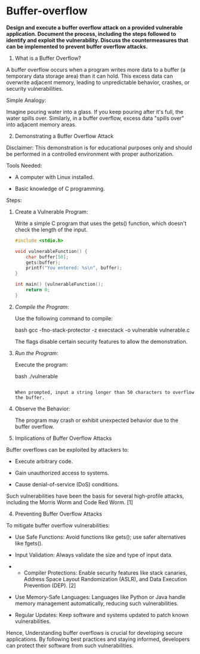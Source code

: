 # Buffer-overflow
**Design and execute a buffer overflow attack on a provided vulnerable application. Document the process, including the steps followed to identify and exploit the vulnerability. Discuss the countermeasures that can be implemented to prevent buffer overflow attacks.**

1. What is a Buffer Overflow?

A buffer overflow occurs when a program writes more data to a buffer (a temporary data storage area) than it can hold. This excess data can overwrite adjacent memory, leading to unpredictable behavior, crashes, or security vulnerabilities.

Simple Analogy:

Imagine pouring water into a glass. If you keep pouring after it's full, the water spills over. Similarly, in a buffer overflow, excess data "spills over" into adjacent memory areas.

2. Demonstrating a Buffer Overflow Attack

Disclaimer: This demonstration is for educational purposes only and should be performed in a controlled environment with proper authorization.

Tools Needed:

- A computer with Linux installed.

- Basic knowledge of C programming.

Steps:

1. Create a Vulnerable Program:

   Write a simple C program that uses the gets() function, which doesn't check the length of the input.

   ```c
   #include <stdio.h>

   void vulnerableFunction() {
       char buffer[50];
       gets(buffer);
       printf("You entered: %s\n", buffer);
   }

   int main() {vulnerableFunction();
       return 0;
   }
   

2. *Compile the Program*:

   Use the following command to compile:

   bash
   gcc -fno-stack-protector -z execstack -o vulnerable vulnerable.c
   

   The flags disable certain security features to allow the demonstration.

3. *Run the Program*:

   Execute the program:

   bash
   ./vulnerable
   ```

   When prompted, input a string longer than 50 characters to overflow the buffer.

4. Observe the Behavior:

   The program may crash or exhibit unexpected behavior due to the buffer overflow.

3. Implications of Buffer Overflow Attacks

Buffer overflows can be exploited by attackers to:

- Execute arbitrary code.

- Gain unauthorized access to systems.

- Cause denial-of-service (DoS) conditions.

Such vulnerabilities have been the basis for several high-profile attacks, including the Morris Worm and Code Red Worm. [1]

4. Preventing Buffer Overflow Attacks

To mitigate buffer overflow vulnerabilities:

- Use Safe Functions: Avoid functions like gets(); use safer alternatives like fgets().

- Input Validation: Always validate the size and type of input data.
- - Compiler Protections: Enable security features like stack canaries, Address Space Layout Randomization (ASLR), and Data Execution Prevention (DEP). [2]

- Use Memory-Safe Languages: Languages like Python or Java handle memory management automatically, reducing such vulnerabilities.

- Regular Updates: Keep software and systems updated to patch known vulnerabilities.

Hence, Understanding buffer overflows is crucial for developing secure applications. By following best practices and staying informed, developers can protect their software from such vulnerabilities.

